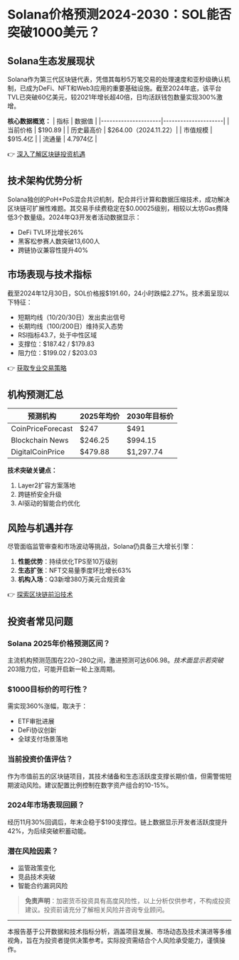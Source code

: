 # Solana价格预测2024-2030：SOL能否突破1000美元？

## Solana生态发展现状

Solana作为第三代区块链代表，凭借其每秒5万笔交易的处理速度和亚秒级确认机制，已成为DeFi、NFT和Web3应用的重要基础设施。截至2024年底，该平台TVL已突破60亿美元，较2021年增长超40倍，日均活跃钱包数量实现300%激增。

**核心数据概览：**
| 指标                | 数据值               |
|---------------------|---------------------|
| 当前价格            | $190.89             |
| 历史最高价          | $264.00（2024.11.22）|
| 市值规模            | $915.4亿            |
| 流通量              | 4.7974亿            |

👉 [深入了解区块链投资机遇](https://bit.ly/okx_welcome)

## 技术架构优势分析

Solana独创的PoH+PoS混合共识机制，配合并行计算和数据压缩技术，成功解决区块链可扩展性难题。其交易手续费稳定在$0.00025级别，相较以太坊Gas费降低3个数量级。2024年Q3开发者活动数据显示：
- DeFi TVL环比增长26%
- 黑客松参赛人数突破13,600人
- 跨链协议兼容性提升40%

## 市场表现与技术指标

截至2024年12月30日，SOL价格报$191.60，24小时跌幅2.27%。技术面呈现以下特征：
- 短期均线（10/20/30日）发出卖出信号
- 长期均线（100/200日）维持买入态势
- RSI指标43.7，处于中性区域
- 支撑位：$187.42 / $179.83
- 阻力位：$199.02 / $203.03

👉 [获取专业交易策略](https://bit.ly/okx_welcome)

## 机构预测汇总

| 预测机构        | 2025年均价 | 2030年目标价 |
|----------------|------------|--------------|
| CoinPriceForecast | $247       | $491         |
| Blockchain News  | $246.25    | $994.15      |
| DigitalCoinPrice | $479.88    | $1,297.74    |

**技术突破关键点：**
1. Layer2扩容方案落地
2. 跨链桥安全升级
3. AI驱动的智能合约优化

## 风险与机遇并存

尽管面临监管审查和市场波动等挑战，Solana仍具备三大增长引擎：
1. **性能优势**：持续优化TPS至10万级别
2. **生态扩张**：NFT交易量季度环比增长63%
3. **机构入场**：Q3新增380万美元合规资金

👉 [探索区块链前沿技术](https://bit.ly/okx_welcome)

## 投资者常见问题

### Solana 2025年价格预测区间？
主流机构预测范围在$220-$280之间，激进预测可达$606.98。技术面显示若突破$203阻力位，可能开启新一轮上涨周期。

### $1000目标价的可行性？
需实现360%涨幅，取决于：
- ETF审批进展
- DeFi协议创新
- 全球支付场景落地

### 当前投资价值评估？
作为市值前五的区块链项目，其技术储备和生态活跃度支撑长期价值，但需警惕短期波动风险。建议配置比例控制在数字资产组合的10-15%。

### 2024年市场表现回顾？
经历11月30%回调后，年末企稳于$190支撑位。链上数据显示开发者活跃度提升42%，为后续突破积蓄动能。

### 潜在风险因素？
- 监管政策变化
- 竞品技术突破
- 智能合约漏洞风险

> **免责声明**：加密货币投资具有高度风险性，以上分析仅供参考，不构成投资建议。投资前请充分了解相关风险并咨询专业顾问。

---

本报告基于公开数据和技术指标分析，涵盖项目发展、市场动态及技术演进等多维视角，旨在为投资者提供决策参考。实际投资需结合个人风险承受能力，谨慎操作。